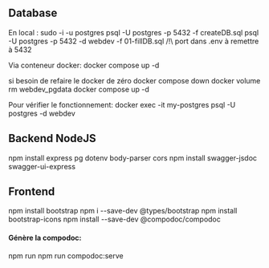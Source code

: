 ## Database

En local :
sudo -i -u postgres
psql -U postgres -p 5432 -f createDB.sql
psql -U postgres -p 5432 -d webdev -f 01-fillDB.sql
/!\ port dans .env à remettre à 5432

Via conteneur docker:
docker compose up -d

si besoin de refaire le docker de zéro
docker compose down
docker volume rm webdev_pgdata
docker compose up -d

Pour vérifier le fonctionnement:
docker exec -it my-postgres psql -U postgres -d webdev

## Backend NodeJS

npm install express pg dotenv body-parser cors
npm install swagger-jsdoc swagger-ui-express

## Frontend

npm install bootstrap
npm i --save-dev @types/bootstrap
npm install bootstrap-icons
npm install --save-dev @compodoc/compodoc

#### Génère la compodoc:

npm run npm run compodoc:serve
